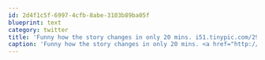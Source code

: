```yaml
---
id: 2d4f1c5f-6997-4cfb-8abe-3103b89ba05f
blueprint: text
category: twitter
title: 'Funny how the story changes in only 20 mins. i51.tinypic.com/296i2iq.jpg (from @steveklabnik)'
caption: 'Funny how the story changes in only 20 mins. <a href="http://i51.tinypic.com/296i2iq.jpg" title="http://i51.tinypic.com/296i2iq.jpg" class="link link_untco">i51.tinypic.com/296i2iq.jpg</a> (from <span class="username username_linked">@<a href="https://twitter.com/steveklabnik" title="steveklabnik">steveklabnik</a></span>)'
---
```

